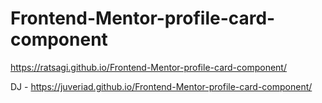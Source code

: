 # Frontend-Mentor-profile-card-component
https://ratsagi.github.io/Frontend-Mentor-profile-card-component/


DJ - https://juveriad.github.io/Frontend-Mentor-profile-card-component/
